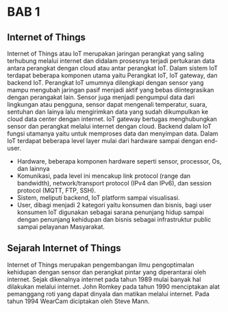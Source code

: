 # BAB 1

## Internet of Things

Internet of Things atau IoT merupakan jaringan perangkat yang saling terhubung melalui internet dan didalam prosesnya terjadi pertukaran data antara perangkat dengan cloud atau antar perangkat IoT. Dalam sistem IoT terdapat beberapa komponen utama yaitu Perangkat IoT, IoT gateway, dan backend IoT. 
Perangkat IoT umumnya dilengkapi dengan sensor yang mampu mengubah jaringan pasif menjadi aktif yang bebas diintegrasikan dengan perangakat lain. Sensor juga menjadi pengumpul data dari lingkungan atau pengguna, sensor dapat mengenali temperatur, suara, sentuhan dan lainya lalu mengirimkan data yang sudah dikumpulkan ke cloud data center dengan internet.
IoT gateway bertugas menghubungkan sensor dan perangkat melalui internet dengan cloud. Backend dalam IoT fungsi utamanya yaitu untuk memproses data dan menyimpan data.
Dalam IoT terdapat beberapa level layer mulai dari hardware sampai dengan end-user.
-	Hardware, beberapa komponen hardware seperti sensor, processor, Os, dan lainnya
-	Komunikasi, pada level ini mencakup link protocol (range dan bandwidth), network/transport protocol (IPv4 dan IPv6), dan session protocol (MQTT, FTP, SSH).
-	Sistem, meliputi backend, IoT platform sampai visualisasi.
-	User, dibagi menjadi 2 kategori yaitu konsumen dan bisnis, bagi user konsumen IoT digunakan sebagai sarana penunjang hidup sampai dengan penunjang kehidupan dan bisnis sebagai infrastruktur public sampai pelayanan Masyarakat.

## Sejarah Internet of Things

Internet of Things merupakan pengembangan ilmu pengoptimalan kehidupan dengan sensor dan perangkat pintar yang diperantarai oleh internet. Sejak dikenalnya internet pada tahun 1989 mulai banyak hal dilakukan melalui internet. John Romkey pada tahun 1990 menciptakan alat pemanggang roti yang dapat dinyala dan matikan melalui internet.
Pada tahun 1994 WearCam diciptakan oleh Steve Mann.
